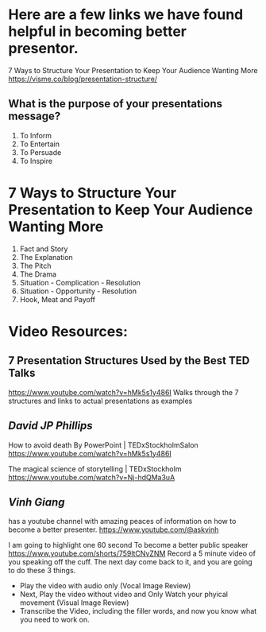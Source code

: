 # Here are a few links we have found helpful in becoming better presentor.

7 Ways to Structure Your Presentation to Keep Your Audience Wanting More
https://visme.co/blog/presentation-structure/

## What is the purpose of your presentations message?

1. To Inform
2. To Entertain
3. To Persuade
4. To Inspire


# 7 Ways to Structure Your Presentation to Keep Your Audience Wanting More

1. Fact and Story
2. The Explanation
3. The Pitch
4. The Drama
5. Situation - Complication - Resolution
6. Situation - Opportunity - Resolution
7. Hook, Meat and Payoff


# Video Resources:

## 7 Presentation Structures Used by the Best TED Talks

https://www.youtube.com/watch?v=hMk5s1y486I
Walks through the 7 structures and links to actual presentations as examples

## *David JP Phillips*

How to avoid death By PowerPoint | TEDxStockholmSalon
https://www.youtube.com/watch?v=hMk5s1y486I

The magical science of storytelling | TEDxStockholm
https://www.youtube.com/watch?v=Nj-hdQMa3uA

## *Vinh Giang* 

has a youtube channel with amazing peaces of information on how to become a better presenter.
https://www.youtube.com/@askvinh

I am going to highlight one 60 second
To become a better public speaker
https://www.youtube.com/shorts/759ltCNvZNM
Record a 5 minute video of you speaking off the cuff.
The next day come back to it, and you are going to do these 3 things.


* Play the video with audio only (Vocal Image Review)
* Next, Play the video without video and Only Watch your phyical movement (Visual Image Review)
* Transcribe the Video, including the filler words, and now you know what you need to work on.


